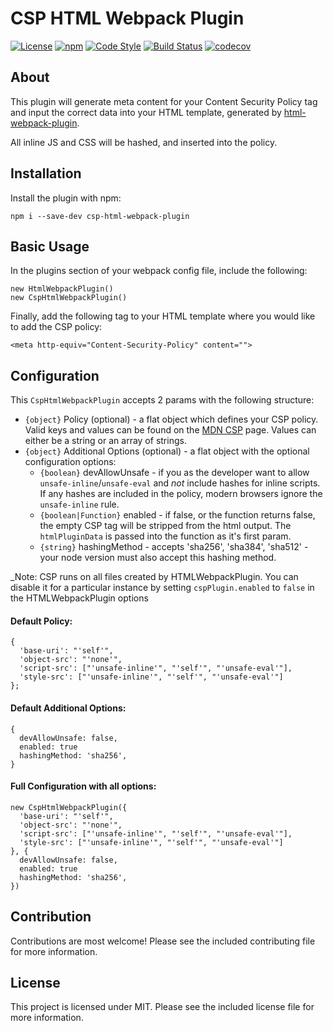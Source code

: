 # CSP HTML Webpack Plugin

[![License](https://img.shields.io/badge/license-MIT-blue.svg)](https://github.com/slackhq/csp-html-webpack-plugin/blob/master/LICENSE)
[![npm](https://img.shields.io/npm/v/csp-html-webpack-plugin.svg)](https://www.npmjs.com/package/csp-html-webpack-plugin)
[![Code Style](https://img.shields.io/badge/code%20style-prettier-brightgreen.svg)](https://github.com/prettier/prettier)
[![Build Status](https://travis-ci.org/slackhq/csp-html-webpack-plugin.svg?branch=master)](https://travis-ci.org/slackhq/csp-html-webpack-plugin)
[![codecov](https://codecov.io/gh/slackhq/csp-html-webpack-plugin/branch/master/graph/badge.svg?token=cBemDmnz85)](https://codecov.io/gh/slackhq/csp-html-webpack-plugin)

## About

This plugin will generate meta content for your Content Security Policy tag and input the correct data into your HTML template, generated by [html-webpack-plugin](https://github.com/jantimon/html-webpack-plugin/).

All inline JS and CSS will be hashed, and inserted into the policy.


## Installation

Install the plugin with npm:
```
npm i --save-dev csp-html-webpack-plugin
```

## Basic Usage

In the plugins section of your webpack config file, include the following:

```
new HtmlWebpackPlugin()
new CspHtmlWebpackPlugin()
```

Finally, add the following tag to your HTML template where you would like to add the CSP policy:
```
<meta http-equiv="Content-Security-Policy" content="">
```

## Configuration

This `CspHtmlWebpackPlugin` accepts 2 params with the following structure:
* `{object}` Policy (optional) - a flat object which defines your CSP policy. Valid keys and values can be found on the [MDN CSP](https://developer.mozilla.org/en-US/docs/Web/HTTP/Headers/Content-Security-Policy) page. Values can either be a string or an array of strings.
* `{object}` Additional Options (optional) - a flat object with the optional configuration options:
  * `{boolean}` devAllowUnsafe - if you as the developer want to allow `unsafe-inline`/`unsafe-eval` and _not_ include hashes for inline scripts. If any hashes are included in the policy, modern browsers ignore the `unsafe-inline` rule.
  * `{boolean|Function}` enabled - if false, or the function returns false, the empty CSP tag will be stripped from the html output. The `htmlPluginData` is passed into the function as it's first param.
  * `{string}` hashingMethod - accepts 'sha256', 'sha384', 'sha512' - your node version must also accept this hashing method.

_Note: CSP runs on all files created by HTMLWebpackPlugin. You can disable it for a particular instance by setting `cspPlugin.enabled` to `false` in the HTMLWebpackPlugin options

#### Default Policy:

```
{
  'base-uri': "'self'",
  'object-src': "'none'",
  'script-src': ["'unsafe-inline'", "'self'", "'unsafe-eval'"],
  'style-src': ["'unsafe-inline'", "'self'", "'unsafe-eval'"]
};
```

#### Default Additional Options:

```
{
  devAllowUnsafe: false,
  enabled: true
  hashingMethod: 'sha256',
}
```

#### Full Configuration with all options:
```
new CspHtmlWebpackPlugin({
  'base-uri': "'self'",
  'object-src': "'none'",
  'script-src': ["'unsafe-inline'", "'self'", "'unsafe-eval'"],
  'style-src': ["'unsafe-inline'", "'self'", "'unsafe-eval'"]
}, {
  devAllowUnsafe: false,
  enabled: true
  hashingMethod: 'sha256',
})
```

## Contribution

Contributions are most welcome! Please see the included contributing file for more information.

## License

This project is licensed under MIT. Please see the included license file for more information.
